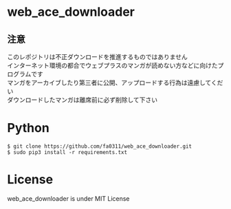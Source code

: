 # web_ace_downloader

## 注意

このレポジトリは不正ダウンロードを推進するものではありません<br>
インターネット環境の都合でウェブプラスのマンガが読めない方などに向けたプログラムです<br>
マンガをアーカイブしたり第三者に公開、アップロードする行為は遠慮してくだい<br>
ダウンロードしたマンガは離席前に必ず削除して下さい<br>

# Python

```console
$ git clone https://github.com/fa0311/web_ace_downloader.git
$ sudo pip3 install -r requirements.txt
```

# License

web_ace_downloader is under MIT License
